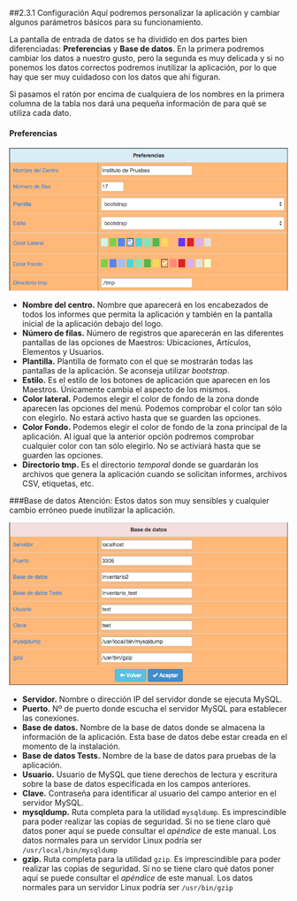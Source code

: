 ##2.3.1 Configuración
Aquí podremos personalizar la aplicación y cambiar algunos parámetros básicos para su funcionamiento.

La pantalla de entrada de datos se ha dividido en dos partes bien diferenciadas: __Preferencias__ y __Base de datos__. En la primera podremos cambiar los datos a nuestro gusto, pero la segunda es muy delicada y si no ponemos los datos correctos podremos inutilizar la aplicación, por lo que hay que ser muy cuidadoso con los datos que ahí figuran.

Si pasamos el ratón por encima de cualquiera de los nombres en la primera columna de la tabla nos dará una pequeña información de para qué se utiliza cada dato.

#### Preferencias

![preferencias](img/preferencias.png)

* __Nombre del centro.__ Nombre que aparecerá en los encabezados de todos los informes que permita la aplicación y también en la pantalla inicial de la aplicación debajo del logo.
* __Número de filas.__ Número de registros que aparecerán en las diferentes pantallas de las opciones de Maestros: Ubicaciones, Artículos, Elementos y Usuarios.
* __Plantilla.__ Plantilla de formato con el que se mostrarán todas las pantallas de la aplicación. Se aconseja utilizar _bootstrap_.
* __Estilo.__ Es el estilo de los botones de aplicación que aparecen en los Maestros. Únicamente cambia el aspecto de los mismos.
* __Color lateral.__ Podemos elegir el color de fondo de la zona donde aparecen las opciones del menú. Podemos comprobar el color tan sólo con elegirlo. No estará activo hasta que se guarden las opciones.
* __Color Fondo.__ Podemos elegir el color de fondo de la zona principal de la aplicación. Al igual que la anterior opción podremos comprobar cualquier color con tan sólo elegirlo. No se activiará hasta que se guarden las opciones.
* __Directorio tmp.__ Es el directorio _temporal_ donde se guardarán los archivos que genera la aplicación cuando se solicitan informes, archivos CSV, etiquetas, etc.

###Base de datos
    Atención: Estos datos son muy sensibles y cualquier cambio erróneo puede inutilizar la aplicación.

![base de datos](img/basedatos.png)

* __Servidor.__ Nombre o dirección IP del servidor donde se ejecuta MySQL.
* __Puerto.__ Nº de puerto donde escucha el servidor MySQL para establecer las conexiones.
* __Base de datos.__ Nombre de la base de datos donde se almacena la información de la aplicación. Esta base de datos debe estar creada en el momento de la instalación.
* __Base de datos Tests.__ Nombre de la base de datos para pruebas de la aplicación.
* __Usuario.__ Usuario de MySQL que tiene derechos de lectura y escritura sobre la base de datos especificada en los campos anteriores.
* __Clave.__ Contraseña para identificar al usuario del campo anterior en el servidor MySQL.
* __mysqldump.__ Ruta completa para la utilidad <code>mysqldump</code>. Es imprescindible para poder realizar las copias de seguridad. Si no se tiene claro qué datos poner aquí se puede consultar el _apéndice_ de este manual. Los datos normales para un servidor Linux podría ser <code>/usr/local/bin/mysqldump</code>
* __gzip.__ Ruta completa para la utilidad <code>gzip</code>. Es imprescindible para poder realizar las copias de seguridad. Si no se tiene claro qué datos poner aquí se puede consultar el _apéndice_ de este manual. Los datos normales para un servidor Linux podría ser <code>/usr/bin/gzip</code>

